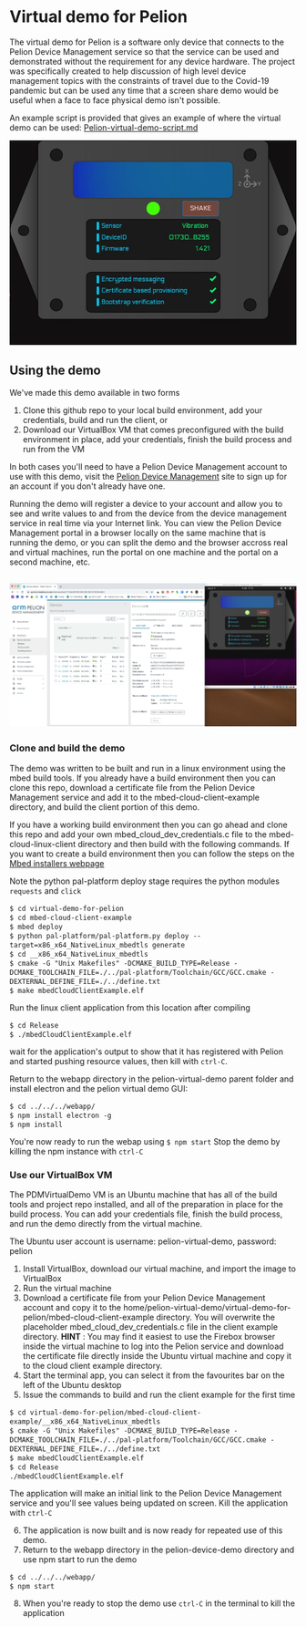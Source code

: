 # Virtual demo for Pelion 
The virtual demo for Pelion is a software only device that connects to the Pelion Device Management service so that the service can be used and demonstrated without the requirement for any device hardware. The project was specifically created to help discussion of high level device management topics with the constraints of travel due to the Covid-19 pandemic but can be used any time that a screen share demo would be useful when a face to face physical demo isn't possible.

An example script is provided that gives an example of where the virtual demo can be used:
[Pelion-virtual-demo-script.md](Pelion-virtual-demo-script.md)

![Pelion Virtual Demo GUI](images/PDMvirtualDemo.jpg)

## Using the demo
We've made this demo available in two forms
1. Clone this github repo to your local build environment, add your credentials, build and run the client, or
2. Download our VirtualBox VM that comes preconfigured with the build environment in place, add your credentials, finish the build process and run from the VM

In both cases you'll need to have a Pelion Device Management account to use with this demo, visit the [Pelion Device Management](portal.mbedcloud.com) site to sign up for an account if you don't already have one.

Running the demo will register a device to your account and allow you to see and write values to and from the device from the device management service in real time via your Internet link. You can view the Pelion Device Management portal in a browser locally on the same machine that is running the demo, or you can split the demo and the browser accross real and virtual machines, run the portal on one machine and the portal on a second machine, etc.


![Screenshot of demo and browser](images/BrowserScreenShot.png)
---
### Clone and build the demo
The demo was written to be built and run in a linux environment using the mbed build tools. If you already have a build environment then you can clone this repo, download a certificate file from the Pelion Device Management service and add it to the mbed-cloud-client-example directory, and build the client portion of this demo.

If you have a working build environment then you can go ahead and clone this repo and add your own mbed_cloud_dev_credentials.c file to the mbed-cloud-linux-client directory and then build with the following commands. If you want to create a build environment then you can follow the steps on the [Mbed installers webpage](https://os.mbed.com/docs/mbed-os/v6.0/build-tools/install-and-set-up.html)

Note the python pal-platform deploy stage requires the python modules `requests` and `click`
```
$ cd virtual-demo-for-pelion
$ cd mbed-cloud-client-example
$ mbed deploy
$ python pal-platform/pal-platform.py deploy --target=x86_x64_NativeLinux_mbedtls generate
$ cd __x86_x64_NativeLinux_mbedtls
$ cmake -G "Unix Makefiles" -DCMAKE_BUILD_TYPE=Release -DCMAKE_TOOLCHAIN_FILE=./../pal-platform/Toolchain/GCC/GCC.cmake -DEXTERNAL_DEFINE_FILE=./../define.txt
$ make mbedCloudClientExample.elf
```
Run the linux client application from this location after compiling
```
$ cd Release
$ ./mbedCloudClientExample.elf
```
wait for the application's output to show that it has registered with Pelion and started pushing resource values, then kill with `ctrl-C`.

Return to the webapp directory in the pelion-virtual-demo parent folder and install electron and the pelion virtual demo GUI:
```
$ cd ../../../webapp/
$ npm install electron -g
$ npm install
```

You're now ready to run the webap using
`$ npm start`
Stop the demo by killing the npm instance with `ctrl-C`

### Use our VirtualBox VM
The PDMVirtualDemo VM is an Ubuntu machine that has all of the build tools and project repo installed, and all of the preparation in place for the build process. You can add your credentials file, finish the build process, and run the demo directly from the virtual machine.

The Ubuntu user account is username: pelion-virtual-demo, password: pelion

1. Install VirtualBox, download our virtual machine, and import the image to VirtualBox
2. Run the virtual machine
3. Download a certificate file from your Pelion Device Management account and copy it to the home/pelion-virtual-demo/virtual-demo-for-pelion/mbed-cloud-client-example directory. You will overwrite the placeholder mbed_cloud_dev_credentials.c file in the client example directory. **HINT** : You may find it easiest to use the Firebox browser inside the virtual machine to log into the Pelion service and download the certificate file directly inside the Ubuntu virtual machine and copy it to the cloud client example directory.
4. Start the terminal app, you can select it from the favourites bar on the left of the Ubuntu desktop
5. Issue the commands to build and run the client example for the first time
```
$ cd virtual-demo-for-pelion/mbed-cloud-client-example/__x86_x64_NativeLinux_mbedtls
$ cmake -G "Unix Makefiles" -DCMAKE_BUILD_TYPE=Release -DCMAKE_TOOLCHAIN_FILE=./../pal-platform/Toolchain/GCC/GCC.cmake -DEXTERNAL_DEFINE_FILE=./../define.txt
$ make mbedCloudClientExample.elf
$ cd Release
./mbedCloudClientExample.elf
```
The application will make an initial link to the Pelion Device Management service and you'll see values being updated on screen. Kill the application with `ctrl-C`

6. The application is now built and is now ready for repeated use of this demo.
7. Return to the webapp directory in the pelion-device-demo directory and use npm start to run the demo
```
$ cd ../../../webapp/
$ npm start
```
8. When you're ready to stop the demo use `ctrl-C` in the terminal to kill the application

